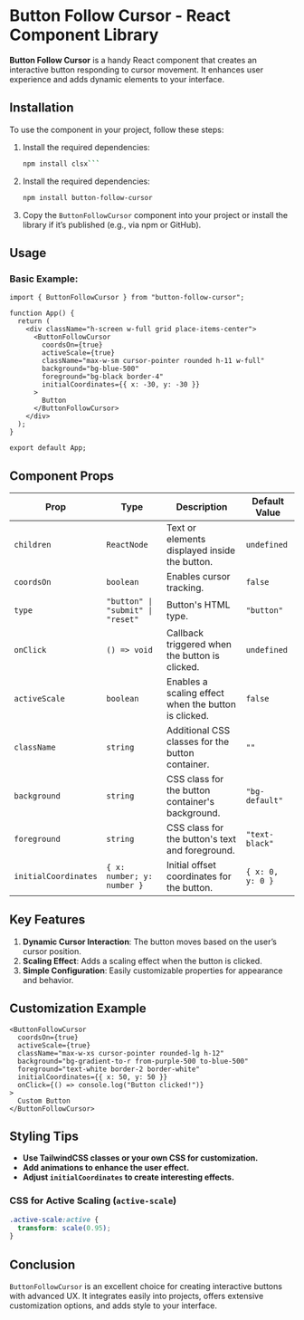 # Button Follow Cursor - React Component Library

**Button Follow Cursor** is a handy React component that creates an interactive button responding to cursor movement. It enhances user experience and adds dynamic elements to your interface.

## Installation

To use the component in your project, follow these steps:

1. Install the required dependencies:
   ```bash
   npm install clsx```
2. Install the required dependencies:
   ```bash
   npm install button-follow-cursor
   ```
3. Copy the `ButtonFollowCursor` component into your project or install the library if it’s published (e.g., via npm or GitHub).

## Usage

### Basic Example:

```tsx
import { ButtonFollowCursor } from "button-follow-cursor";

function App() {
  return (
    <div className="h-screen w-full grid place-items-center">
      <ButtonFollowCursor
        coordsOn={true}
        activeScale={true}
        className="max-w-sm cursor-pointer rounded h-11 w-full"
        background="bg-blue-500"
        foreground="bg-black border-4"
        initialCoordinates={{ x: -30, y: -30 }}
      >
        Button
      </ButtonFollowCursor>
    </div>
  );
}

export default App;
```

## Component Props

| Prop                  | Type                              | Description                                                                 | Default Value         |
|-----------------------|-----------------------------------|-----------------------------------------------------------------------------|-----------------------|
| `children`            | `ReactNode`                       | Text or elements displayed inside the button.                               | `undefined`           |
| `coordsOn`            | `boolean`                         | Enables cursor tracking.                                                    | `false`               |
| `type`                | `"button" \| "submit" \| "reset"` | Button's HTML type.                                                         | `"button"`            |
| `onClick`             | `() => void`                      | Callback triggered when the button is clicked.                              | `undefined`           |
| `activeScale`         | `boolean`                         | Enables a scaling effect when the button is clicked.                        | `false`               |
| `className`           | `string`                          | Additional CSS classes for the button container.                            | `""`                  |
| `background`          | `string`                          | CSS class for the button container's background.                            | `"bg-default"`        |
| `foreground`          | `string`                          | CSS class for the button's text and foreground.                             | `"text-black"`        |
| `initialCoordinates`  | `{ x: number; y: number }`        | Initial offset coordinates for the button.                                  | `{ x: 0, y: 0 }`      |

## Key Features

1. **Dynamic Cursor Interaction**: The button moves based on the user’s cursor position.
2. **Scaling Effect**: Adds a scaling effect when the button is clicked.
3. **Simple Configuration**: Easily customizable properties for appearance and behavior.

## Customization Example

```tsx
<ButtonFollowCursor
  coordsOn={true}
  activeScale={true}
  className="max-w-xs cursor-pointer rounded-lg h-12"
  background="bg-gradient-to-r from-purple-500 to-blue-500"
  foreground="text-white border-2 border-white"
  initialCoordinates={{ x: 50, y: 50 }}
  onClick={() => console.log("Button clicked!")}
>
  Custom Button
</ButtonFollowCursor>
```

## Styling Tips

- **Use TailwindCSS classes or your own CSS for customization.**
- **Add animations to enhance the user effect.**
- **Adjust `initialCoordinates` to create interesting effects.**

### CSS for Active Scaling (`active-scale`)

```css
.active-scale:active {
  transform: scale(0.95);
}
```

## Conclusion

`ButtonFollowCursor` is an excellent choice for creating interactive buttons with advanced UX. It integrates easily into projects, offers extensive customization options, and adds style to your interface.
